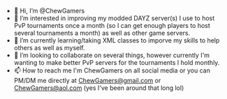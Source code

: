 - 👋 Hi, I’m @ChewGamers
- 👀 I’m interested in improving my modded DAYZ server(s) I use to host PvP tournaments once a month (so I can get enough players to host several tournaments a month) as well as other game servers.
- 🌱 I’m currently learning/taking XML classes to imporve my skills to help others as well as myself.
- 💞️ I’m looking to collaborate on several things, however currently I'm wanting to make better PvP servers for the tournaments I hold monthly.
- 📫 How to reach me I'm ChewGamers on all social media or you can PM/DM me directly at ChewGamers@gmail.com or ChewGamers@aol.com (yes I've been around that long lol)

<!---
ChewGamers/ChewGamers is a ✨ special ✨ repository because its `README.md` (this file) appears on your GitHub profile.
You can click the Preview link to take a look at your changes.
--->
